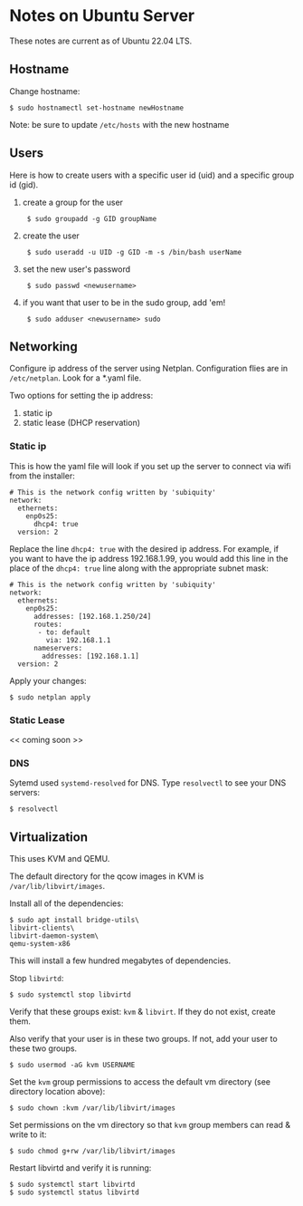 # Notes on Ubuntu Server

These notes are current as of Ubuntu 22.04 LTS.

## Hostname

Change hostname:

    $ sudo hostnamectl set-hostname newHostname
  
Note: be sure to update `/etc/hosts` with the new hostname

## Users

Here is how to create users with a specific user id (uid) and a specific group id (gid).

1. create a group for the user

        $ sudo groupadd -g GID groupName

1. create the user

        $ sudo useradd -u UID -g GID -m -s /bin/bash userName
        
1. set the new user's password

        $ sudo passwd <newusername>
        
1. if you want that user to be in the sudo group, add 'em!

        $ sudo adduser <newusername> sudo       
    

## Networking

Configure ip address of the server using Netplan. Configuration flies are in `/etc/netplan`. Look for a \*.yaml file.

Two options for setting the ip address:

1. static ip  
1. static lease (DHCP reservation)

### Static ip

This is how the yaml file will look if you set up the server to connect via wifi from the installer:

    # This is the network config written by 'subiquity'
    network:
      ethernets:
        enp0s25:
          dhcp4: true
      version: 2
          
Replace the line `dhcp4: true` with the desired ip address. For example, if you want to have the ip address 192.168.1.99, you would add this line in the place of the `dhcp4: true` line along with the appropriate subnet mask:

    # This is the network config written by 'subiquity'
    network:
      ethernets:
        enp0s25:
          addresses: [192.168.1.250/24]
          routes:
           - to: default
             via: 192.168.1.1
          nameservers:
            addresses: [192.168.1.1]
      version: 2
      
Apply your changes:

    $ sudo netplan apply
          
### Static Lease

<< coming soon >>
          
### DNS

Sytemd used `systemd-resolved` for DNS. Type `resolvectl` to see your DNS servers:

    $ resolvectl

## Virtualization

This uses KVM and QEMU.

The default directory for the qcow images in KVM is `/var/lib/libvirt/images`.

Install all of the dependencies:

    $ sudo apt install bridge-utils\
    libvirt-clients\
    libvirt-daemon-system\
    qemu-system-x86
    
This will install a few hundred megabytes of dependencies. 

Stop `libvirtd`:

    $ sudo systemctl stop libvirtd

Verify that these groups exist: `kvm` & `libvirt`. If they do not exist, create them.

Also verify that your user is in these two groups. If not, add your user to these two groups.

    $ sudo usermod -aG kvm USERNAME
    
Set the `kvm` group permissions to access the default vm directory (see directory location above):

    $ sudo chown :kvm /var/lib/libvirt/images
    
Set permissions on the vm directory so that `kvm` group members can read & write to it:

    $ sudo chmod g+rw /var/lib/libvirt/images
    
Restart libvirtd and verify it is running:

    $ sudo systemctl start libvirtd
    $ sudo systemctl status libvirtd
   
